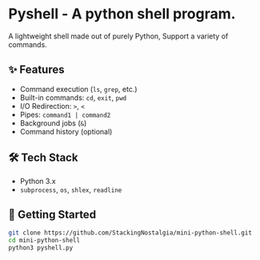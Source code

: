 # Pyshell - A python shell program.

A lightweight shell made out of purely Python, Support a variety of commands.

## ✨ Features
- Command execution (`ls`, `grep`, etc.)
- Built-in commands: `cd`, `exit`, `pwd`
- I/O Redirection: `>`, `<`
- Pipes: `command1 | command2`
- Background jobs (`&`)
- Command history (optional)

## 🛠️ Tech Stack
- Python 3.x
- `subprocess`, `os`, `shlex`, `readline`

## 🚀 Getting Started

```bash
git clone https://github.com/StackingNostalgia/mini-python-shell.git
cd mini-python-shell
python3 pyshell.py
